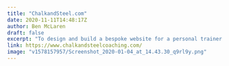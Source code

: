 ```yaml
---
title: "ChalkandSteel.com"
date: 2020-11-11T14:48:17Z
author: Ben McLaren
draft: false
excerpt: "To design and build a bespoke website for a personal trainer looking to expand his business"
link: https://www.chalkandsteelcoaching.com/
image: "v1578157957/Screenshot_2020-01-04_at_14.43.30_q9rl9y.png"
---
```


